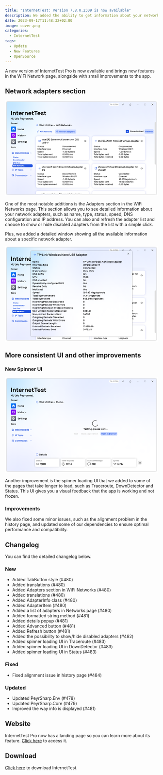 ```yaml
---
title: "InternetTest: Version 7.8.0.2309 is now available"
description: We added the ability to get information about your network adapters.
date: 2023-09-17T11:48:32+02:00
image: cover.png
categories:
  - InternetTest
tags:
  - Update
  - New Features
  - OpenSource
---
```


A new version of InternetTest Pro is now available and brings new features in the WiFi Network page, alongside with small improvements to the app.

## Network adapters section

![The new Network adapters section in the "WiFi Networks" page](1.png)

One of the most notable additions is the Adapters section in the WiFi Networks page. This section allows you to see detailed information about your network adapters, such as name, type, status, speed, DNS configuration and IP address. You can also and refresh the adapter list and choose to show or hide disabled adapters from the list with a simple click.

Plus, we added a detailed window showing all the available information about a specific network adapter.

![The detailed information of a network adapter displayed in the "Details" window](2.png)

## More consistent UI and other improvements

### New Spinner UI

![The new spinner UI is displayed when making a speed test](3.png)

Another improvement is the spinner loading UI that we added to some of the pages that take longer to load, such as Traceroute, DownDetector and Status. This UI gives you a visual feedback that the app is working and not frozen.

### Improvements

We also fixed some minor issues, such as the alignment problem in the history page, and updated some of our dependencies to ensure optimal performance and compatibility.

## Changelog

You can find the detailed changelog below.

### New

- Added TabButton style (#480)
- Added translations (#480)
- Added Adapters section in WiFi Networks (#480)
- Added translations (#480)
- Added AdapterInfo class (#480)
- Added AdapterItem (#480)
- Added a list of adapters in Networks page (#480)
- Added formatted string method (#481)
- Added details popup (#481)
- Added Advanced button (#481)
- Added Refresh button (#481)
- Added the possibility to show/hide disabled adapters (#482)
- Added spinner loading UI in Traceroute (#483)
- Added spinner loading UI in DownDetector (#483)
- Added spinner loading UI in Status (#483)

### Fixed

- Fixed alignment issue in history page (#484)

### Updated

- Updated PeyrSharp.Env (#478)
- Updated PeyrSharp.Core (#479)
- Improved the way info is displayed (#481)

## Website

InternetTest Pro now has a landing page so you can learn more about its feature. [Click here](https://leocorporation.dev/store/internettest) to access it.

## Download

[Click here](tinyurl.com/DownloadITP7) to download InternetTest.
